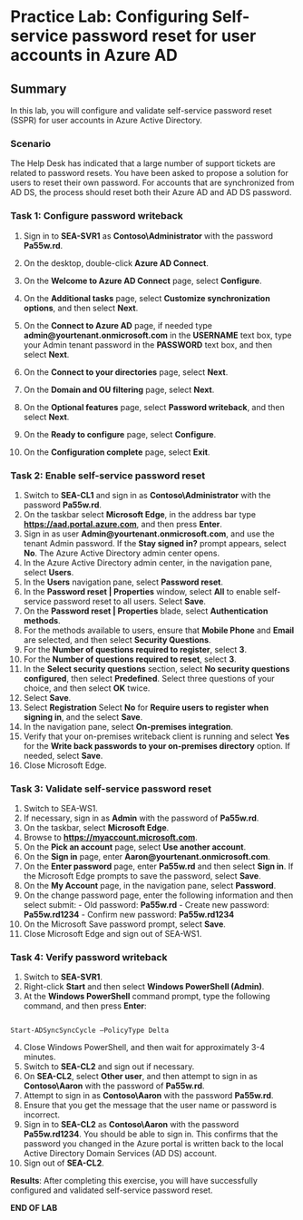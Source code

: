 # Practice Lab: Configuring Self-service password reset for user accounts in Azure AD

## Summary

In this lab, you will configure and validate self-service password reset (SSPR) for user accounts in Azure Active Directory.

### Scenario

The Help Desk has indicated that a large number of support tickets are related to password resets. You have been asked to propose a solution for users to reset their own password. For accounts that are synchronized from AD DS, the process should reset both their Azure AD and AD DS password. 

### Task 1: Configure password writeback

1.  Sign in to **SEA-SVR1** as **Contoso\\Administrator** with the password **Pa55w.rd**. 

2.  On the desktop, double-click **Azure AD Connect**.

3.  On the **Welcome to Azure AD Connect** page, select **Configure**.

4.  On the **Additional tasks** page, select **Customize synchronization options**, and then select **Next**.
    
5.  On the **Connect to Azure AD** page, if needed type **admin\@yourtenant.onmicrosoft.com** in the **USERNAME** text box, type your Admin tenant password in the **PASSWORD** text box, and then select **Next**.
    
6.  On the **Connect to your directories** page, select **Next**.

7.  On the **Domain and OU filtering** page, select **Next**.

8.  On the **Optional features** page, select **Password writeback**, and then select **Next**.
    
9.  On the **Ready to configure** page, select **Configure**.

10. On the **Configuration complete** page, select **Exit**.

### Task 2: Enable self-service password reset

1.  Switch to **SEA-CL1** and sign in as **Contoso\\Administrator** with the password **Pa55w.rd**.
2.  On the taskbar select **Microsoft Edge**, in the address bar type **https://aad.portal.azure.com**, and then press **Enter**.
3.  Sign in as user **Admin\@yourtenant.onmicrosoft.com**, and use the tenant Admin password. If the **Stay signed in?** prompt appears, select **No**. The Azure Active Directory admin center opens.
4.  In the Azure Active Directory admin center, in the navigation pane, select **Users**.
5.  In the **Users** navigation pane, select **Password reset**.
6.  In the **Password reset | Properties** window, select **All** to enable self-service password reset to all users. Select **Save**.
7.  On the **Password reset | Properties** blade, select **Authentication methods**.
8.  For the methods available to users, ensure that **Mobile Phone** and **Email** are selected, and then select **Security Questions**.
9.  For the **Number of questions required to register**, select **3**.
10.  For the **Number of questions required to reset**, select **3**.
11.  In the **Select security questions** section, select **No security questions configured**, then select **Predefined**. Select three questions of your choice, and then select **OK** twice.
12.  Select **Save**.
13.  Select **Registration** Select **No** for **Require users to register when signing in**, and the select **Save**.
14.  In the navigation pane, select **On-premises integration**.
15.  Verify that your on-premises writeback client is running and select **Yes** for the **Write back passwords to your on-premises directory** option. If needed, select **Save**.
16.  Close Microsoft Edge.

### Task 3: Validate self-service password reset

1.   Switch to SEA-WS1.
2.   If necessary, sign in as **Admin** with the password of **Pa55w.rd**.
3.   On the taskbar, select **Microsoft Edge**.
4.    Browse to **https://myaccount.microsoft.com**. 
5.   On the **Pick an account** page, select **Use another account**.
6.   On the **Sign in** page, enter **Aaron\@yourtenant.onmicrosoft.com**.
7.   On the **Enter password** page, enter **Pa55w.rd** and then select **Sign in**. If the Microsoft Edge prompts to save the password, select **Save**.
8.   On the **My Account** page, in the navigation pane, select **Password**.
9.   On the change password page, enter the following information and then select submit:
    - Old password: **Pa55w.rd**
    - Create new password: **Pa55w.rd1234**
    - Confirm new password: **Pa55w.rd1234**
10.   On the Microsoft Save password prompt, select **Save**.
11.   Close Microsoft Edge and sign out of SEA-WS1.

### Task 4: Verify password writeback

1.  Switch to **SEA-SVR1**.
2.  Right-click **Start** and then select **Windows PowerShell (Admin)**.
3.  At the **Windows PowerShell** command prompt, type the following command, and
    then press **Enter**:

```

Start-ADSyncSyncCycle –PolicyType Delta

```
4.  Close Windows PowerShell, and then wait for approximately 3-4 minutes.
5.  Switch to **SEA-CL2** and sign out if necessary.
6.  On **SEA-CL2**, select **Other user**, and then attempt to sign in as **Contoso\\Aaron** with the password of **Pa55w.rd**.
7.  Attempt to sign in as **Contoso\\Aaron** with the password **Pa55w.rd**.
8.  Ensure that you get the message that the user name or password is incorrect.
9.  Sign in to **SEA-CL2** as **Contoso\\Aaron** with the password **Pa55w.rd1234**. You should be able to sign in. This confirms that the password you changed in the Azure portal is written back to the local Active
    Directory Domain Services (AD DS) account.
10.  Sign out of **SEA-CL2**.

**Results**: After completing this exercise, you will have successfully configured and validated self-service password reset.

**END OF LAB**